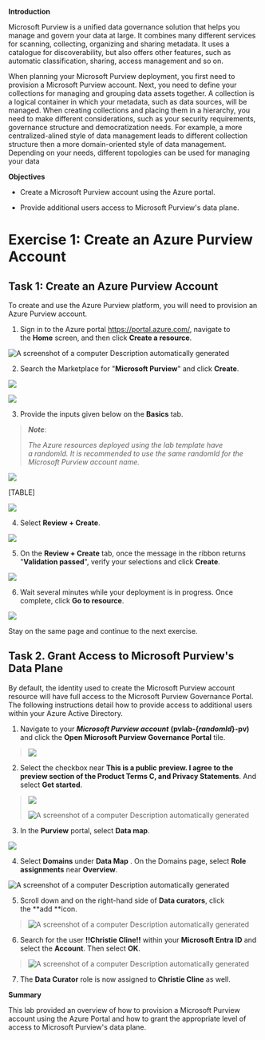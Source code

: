 **Introduction**

Microsoft Purview is a unified data governance solution that helps you
manage and govern your data at large. It combines many different
services for scanning, collecting, organizing and sharing metadata. It
uses a catalogue for discoverability, but also offers other features,
such as automatic classification, sharing, access management and so on.

When planning your Microsoft Purview deployment, you first need to
provision a Microsoft Purview account. Next, you need to define your
collections for managing and grouping data assets together. A collection
is a logical container in which your metadata, such as data sources,
will be managed. When creating collections and placing them in a
hierarchy, you need to make different considerations, such as your
security requirements, governance structure and democratization needs.
For example, a more centralized-alined style of data management leads to
different collection structure then a more domain-oriented style of data
management. Depending on your needs, different topologies can be used
for managing your data

**Objectives**

- Create a Microsoft Purview account using the Azure portal.

- Provide additional users access to Microsoft Purview's data plane.

# Exercise 1: Create an Azure Purview Account

## **Task 1: Create an Azure Purview Account**

To create and use the Azure Purview platform, you will need to provision
an Azure Purview account.

1.  Sign in to the Azure portal <https://portal.azure.com/>, navigate to
    the **Home** screen, and then click **Create a resource**.

![A screenshot of a computer Description automatically
generated](./media/image1.png)

2.  Search the Marketplace for "**Microsoft Purview**" and
    click **Create**.

![](./media/image2.png)

![](./media/image3.png)

3.  Provide the inputs given below on the **Basics** tab.

> ***Note**:*
>
> *The Azure resources deployed using the lab template have a randomId.
> It is recommended to use the same randomId for the Microsoft Purview
> account name.*

![](./media/image4.png)

[TABLE]

![](./media/image5.png)

4.  Select **Review + Create**.

![](./media/image6.png)

5.  On the **Review + Create** tab, once the message in the ribbon
    returns "**Validation passed**", verify your selections and
    click **Create**.

![](./media/image7.png)

6.  Wait several minutes while your deployment is in progress. Once
    complete, click **Go to resource**.

![](./media/image8.png)

Stay on the same page and continue to the next exercise.

## Task 2. Grant Access to Microsoft Purview's Data Plane

By default, the identity used to create the Microsoft Purview account
resource will have full access to the Microsoft Purview Governance
Portal. The following instructions detail how to provide access to
additional users within your Azure Active Directory.

1.  Navigate to your ***Microsoft Purview account***
    **(pvlab-{*randomId*}-pv)** and click the **Open Microsoft Purview
    Governance Portal** tile.

> ![](./media/image9.png)

2.  Select the checkbox near **This is a public preview. I agree to the
    preview section of the Product Terms C, and Privacy Statements**.
    And select **Get started**.

> ![](./media/image10.png)
>
> ![A screenshot of a computer Description automatically
> generated](./media/image11.png)

3.  In the **Purview** portal, select **Data map**.

![](./media/image12.png)

4.  Select **Domains** under **Data Map** . On the Domains page,
    select **Role assignments** near **Overview**.

![A screenshot of a computer Description automatically
generated](./media/image13.png)

5.  Scroll down and on the right-hand side of **Data curators**, click
    the **add **icon.

> ![A screenshot of a computer Description automatically
> generated](./media/image14.png)

6.  Search for the user **!!Christie Cline!!** within your **Microsoft
    Entra ID** and select the **Account**. Then select **OK**.

> ![A screenshot of a computer Description automatically
> generated](./media/image15.png)

7.  The **Data Curator** role is now assigned to **Christie Cline** as
    well.

**Summary**

This lab provided an overview of how to provision a Microsoft Purview
account using the Azure Portal and how to grant the appropriate level of
access to Microsoft Purview's data plane.

